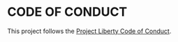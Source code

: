 # CODE OF CONDUCT

This project follows the [Project Liberty Code of Conduct](https://github.com/LibertyDSNP/meta/blob/main/CODE_OF_CONDUCT.md).
